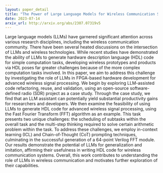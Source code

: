 ```yaml
---
layout: paper_detail
title: "The Power of Large Language Models for Wireless Communication System Development: A Case Study on FPGA Platforms"
date: 2023-07-14
arxiv_url: http://arxiv.org/abs/2307.07319v5
---
```


Large language models (LLMs) have garnered significant attention across various research disciplines, including the wireless communication community. There have been several heated discussions on the intersection of LLMs and wireless technologies. While recent studies have demonstrated the ability of LLMs to generate hardware description language (HDL) code for simple computation tasks, developing wireless prototypes and products via HDL poses far greater challenges because of the more complex computation tasks involved. In this paper, we aim to address this challenge by investigating the role of LLMs in FPGA-based hardware development for advanced wireless signal processing. We begin by exploring LLM-assisted code refactoring, reuse, and validation, using an open-source software-defined radio (SDR) project as a case study. Through the case study, we find that an LLM assistant can potentially yield substantial productivity gains for researchers and developers. We then examine the feasibility of using LLMs to generate HDL code for advanced wireless signal processing, using the Fast Fourier Transform (FFT) algorithm as an example. This task presents two unique challenges: the scheduling of subtasks within the overall task and the multi-step thinking required to solve certain arithmetic problem within the task. To address these challenges, we employ in-context learning (ICL) and Chain-of-Thought (CoT) prompting techniques, culminating in the successful generation of a 64-point Verilog FFT module. Our results demonstrate the potential of LLMs for generalization and imitation, affirming their usefulness in writing HDL code for wireless communication systems. Overall, this work contributes to understanding the role of LLMs in wireless communication and motivates further exploration of their capabilities.
